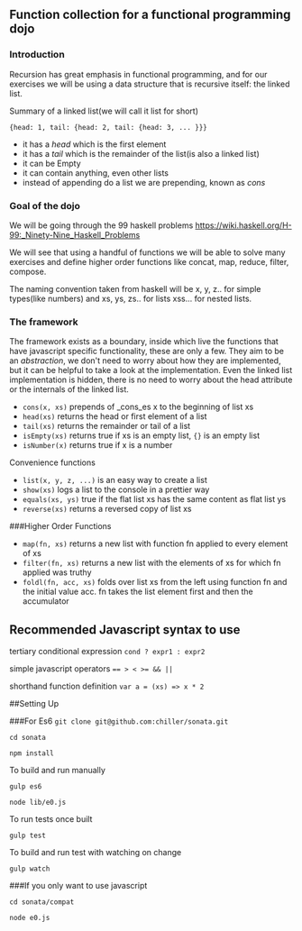 ## Function collection for a functional programming dojo

### Introduction

Recursion has great emphasis in functional programming, and for our exercises we will be using a data structure that is recursive itself: the linked list.

Summary of a linked list(we will call it list for short)

`{head: 1, tail: {head: 2, tail: {head: 3, ... }}}`
- it has a _head_ which is the first element
- it has a _tail_ which is the remainder of the list(is also a linked list)
- it can be Empty
- it can contain anything, even other lists
- instead of appending do a list we are prepending, known as _cons_

### Goal of the dojo

We will be going through the 99 haskell problems https://wiki.haskell.org/H-99:_Ninety-Nine_Haskell_Problems

We will see that using a handful of functions we will be able to solve many exercises and define higher order functions like concat, map, reduce, filter, compose.

The naming convention taken from haskell will be x, y, z.. for simple types(like numbers) and xs, ys, zs.. for lists xss... for nested lists.

### The framework

The framework exists as a boundary, inside which live the functions that have javascript specific functionality, these are only a few. They aim to be an *abstraction*, we don't need to worry about how they are implemented, but it can be helpful to take a look at the implementation. Even the linked list implementation is hidden, there is no need to worry about the head attribute or the internals of the linked list.

- `cons(x, xs)` prepends of _cons_es x to the beginning of list xs
- `head(xs)` returns the head or first element of a list
- `tail(xs)` returns the remainder or tail of a list
- `isEmpty(xs)` returns true if xs is an empty list, `{}` is an empty list
- `isNumber(x)` returns true if x is a number

Convenience functions

- `list(x, y, z, ...)` is an easy way to create a list
- `show(xs)` logs a list to the console in a prettier way
- `equals(xs, ys)` true if the flat list xs has the same content as flat list ys
- `reverse(xs)` returns a reversed copy of list xs

###Higher Order Functions

- `map(fn, xs)` returns a new list with function fn applied to every element of xs
- `filter(fn, xs)` returns a new list with the elements of xs for which fn applied was truthy
- `foldl(fn, acc, xs)` folds over list xs from the left using function fn and the initial value acc. fn takes the list element first and then the accumulator


## Recommended Javascript syntax to use

tertiary conditional expression `cond ? expr1 : expr2`

simple javascript operators `== > < >= && ||`

shorthand function definition `var a = (xs) => x * 2`


##Setting Up

###For Es6
`git clone git@github.com:chiller/sonata.git`

`cd sonata`

`npm install`

To build and run manually

`gulp es6`

`node lib/e0.js`

To run tests once built

`gulp test`

To build and run test with watching on change

`gulp watch`

###If you only want to use javascript

`cd sonata/compat`

`node e0.js`






